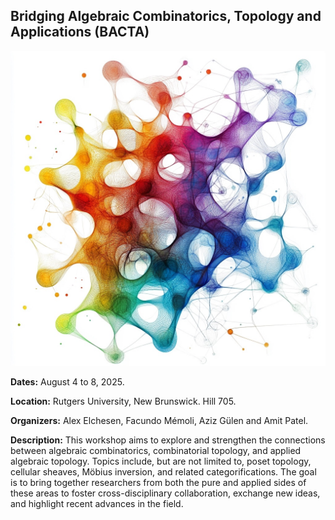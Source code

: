 ## Bridging Algebraic Combinatorics, Topology and Applications (BACTA)


![image](./BACTA.jpeg)

**Dates:** August 4 to 8, 2025.

**Location:** Rutgers University, New Brunswick. Hill 705.

**Organizers:** Alex Elchesen, Facundo Mémoli, Aziz Gülen and Amit Patel.

**Description:** This workshop aims to explore and strengthen the connections between algebraic combinatorics, combinatorial topology, and applied algebraic topology. Topics include, but are not limited to, poset topology, cellular sheaves, Möbius inversion, and related categorifications. The goal is to bring together researchers from both the pure and applied sides of these areas to foster cross-disciplinary collaboration, exchange new ideas, and highlight recent advances in the field.

